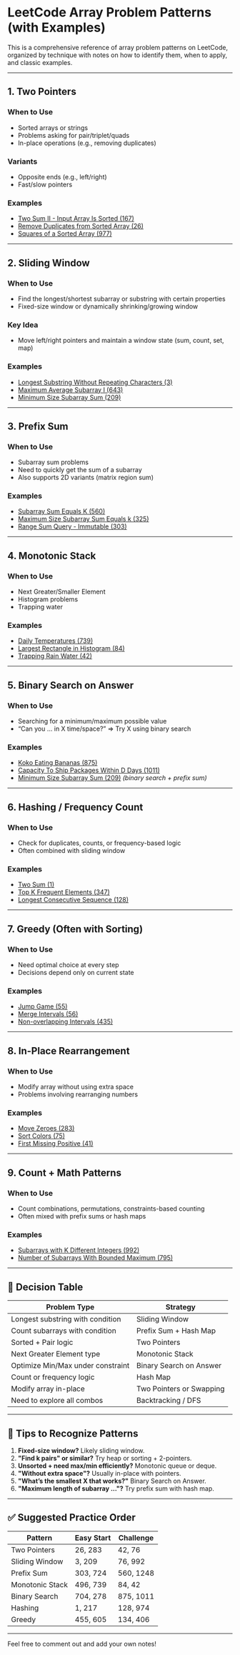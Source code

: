 # LeetCode Array Problem Patterns (with Examples)

This is a comprehensive reference of array problem patterns on LeetCode, organized by technique with notes on how to identify them, when to apply, and classic examples.

---

## 1. Two Pointers

### When to Use
- Sorted arrays or strings
- Problems asking for pair/triplet/quads
- In-place operations (e.g., removing duplicates)

### Variants
- Opposite ends (e.g., left/right)
- Fast/slow pointers

### Examples
- [Two Sum II - Input Array Is Sorted (167)](https://leetcode.com/problems/two-sum-ii-input-array-is-sorted/)
- [Remove Duplicates from Sorted Array (26)](https://leetcode.com/problems/remove-duplicates-from-sorted-array/)
- [Squares of a Sorted Array (977)](https://leetcode.com/problems/squares-of-a-sorted-array/)

---

## 2. Sliding Window

### When to Use
- Find the longest/shortest subarray or substring with certain properties
- Fixed-size window or dynamically shrinking/growing window

### Key Idea
- Move left/right pointers and maintain a window state (sum, count, set, map)

### Examples
- [Longest Substring Without Repeating Characters (3)](https://leetcode.com/problems/longest-substring-without-repeating-characters/)
- [Maximum Average Subarray I (643)](https://leetcode.com/problems/maximum-average-subarray-i/)
- [Minimum Size Subarray Sum (209)](https://leetcode.com/problems/minimum-size-subarray-sum/)

---

## 3. Prefix Sum

### When to Use
- Subarray sum problems
- Need to quickly get the sum of a subarray
- Also supports 2D variants (matrix region sum)

### Examples
- [Subarray Sum Equals K (560)](https://leetcode.com/problems/subarray-sum-equals-k/)
- [Maximum Size Subarray Sum Equals k (325)](https://leetcode.com/problems/maximum-size-subarray-sum-equals-k/)
- [Range Sum Query - Immutable (303)](https://leetcode.com/problems/range-sum-query-immutable/)

---

## 4. Monotonic Stack

### When to Use
- Next Greater/Smaller Element
- Histogram problems
- Trapping water

### Examples
- [Daily Temperatures (739)](https://leetcode.com/problems/daily-temperatures/)
- [Largest Rectangle in Histogram (84)](https://leetcode.com/problems/largest-rectangle-in-histogram/)
- [Trapping Rain Water (42)](https://leetcode.com/problems/trapping-rain-water/)

---

## 5. Binary Search on Answer

### When to Use
- Searching for a minimum/maximum possible value
- “Can you … in X time/space?” => Try X using binary search

### Examples
- [Koko Eating Bananas (875)](https://leetcode.com/problems/koko-eating-bananas/)
- [Capacity To Ship Packages Within D Days (1011)](https://leetcode.com/problems/capacity-to-ship-packages-within-d-days/)
- [Minimum Size Subarray Sum (209)](https://leetcode.com/problems/minimum-size-subarray-sum/) *(binary search + prefix sum)*

---

## 6. Hashing / Frequency Count

### When to Use
- Check for duplicates, counts, or frequency-based logic
- Often combined with sliding window

### Examples
- [Two Sum (1)](https://leetcode.com/problems/two-sum/)
- [Top K Frequent Elements (347)](https://leetcode.com/problems/top-k-frequent-elements/)
- [Longest Consecutive Sequence (128)](https://leetcode.com/problems/longest-consecutive-sequence/)

---

## 7. Greedy (Often with Sorting)

### When to Use
- Need optimal choice at every step
- Decisions depend only on current state

### Examples
- [Jump Game (55)](https://leetcode.com/problems/jump-game/)
- [Merge Intervals (56)](https://leetcode.com/problems/merge-intervals/)
- [Non-overlapping Intervals (435)](https://leetcode.com/problems/non-overlapping-intervals/)

---

## 8. In-Place Rearrangement

### When to Use
- Modify array without using extra space
- Problems involving rearranging numbers

### Examples
- [Move Zeroes (283)](https://leetcode.com/problems/move-zeroes/)
- [Sort Colors (75)](https://leetcode.com/problems/sort-colors/)
- [First Missing Positive (41)](https://leetcode.com/problems/first-missing-positive/)

---

## 9. Count + Math Patterns

### When to Use
- Count combinations, permutations, constraints-based counting
- Often mixed with prefix sums or hash maps

### Examples
- [Subarrays with K Different Integers (992)](https://leetcode.com/problems/subarrays-with-k-different-integers/)
- [Number of Subarrays With Bounded Maximum (795)](https://leetcode.com/problems/number-of-subarrays-with-bounded-maximum/)

---

## 📌 Decision Table

| Problem Type                         | Strategy                      |
|-------------------------------------|-------------------------------|
| Longest substring with condition    | Sliding Window                |
| Count subarrays with condition      | Prefix Sum + Hash Map         |
| Sorted + Pair logic                 | Two Pointers                  |
| Next Greater Element type           | Monotonic Stack               |
| Optimize Min/Max under constraint   | Binary Search on Answer       |
| Count or frequency logic            | Hash Map                      |
| Modify array in-place               | Two Pointers or Swapping      |
| Need to explore all combos          | Backtracking / DFS            |

---

## 🚀 Tips to Recognize Patterns

1. **Fixed-size window?** Likely sliding window.
2. **"Find k pairs" or similar?** Try heap or sorting + 2-pointers.
3. **Unsorted + need max/min efficiently?** Monotonic queue or deque.
4. **"Without extra space"?** Usually in-place with pointers.
5. **"What’s the smallest X that works?"** Binary Search on Answer.
6. **"Maximum length of subarray ..."?** Try prefix sum with hash map.

---

## ✅ Suggested Practice Order

| Pattern         | Easy Start | Challenge |
|----------------|------------|-----------|
| Two Pointers   | 26, 283    | 42, 76    |
| Sliding Window | 3, 209     | 76, 992   |
| Prefix Sum     | 303, 724   | 560, 1248 |
| Monotonic Stack| 496, 739   | 84, 42    |
| Binary Search  | 704, 278   | 875, 1011 |
| Hashing        | 1, 217     | 128, 974  |
| Greedy         | 455, 605   | 134, 406  |

---

Feel free to comment out and add your own notes!
